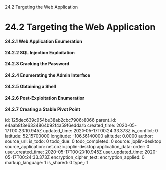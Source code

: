 24.2 Targeting the Web Application

# 24.2 Targeting the Web Application
#### 24.2.1 Web Application Enumeration
#### 24.2.2 SQL Injection Exploitation
#### 24.2.3 Cracking the Password
#### 24.2.4 Enumerating the Admin Interface
#### 24.2.5 Obtaining a Shell
#### 24.2.6 Post-Exploitation Enumeration
#### 24.2.7 Creating a Stable Pivot Point

id: 125dec639c954be38ab2cbc7906b8066
parent_id: e4aab8f3e6334864b92f4a59f6eddaab
created_time: 2020-05-17T00:23:10.945Z
updated_time: 2020-05-17T00:24:33.373Z
is_conflict: 0
latitude: 52.15700000
longitude: -106.56140000
altitude: 0.0000
author: 
source_url: 
is_todo: 0
todo_due: 0
todo_completed: 0
source: joplin-desktop
source_application: net.cozic.joplin-desktop
application_data: 
order: 0
user_created_time: 2020-05-17T00:23:10.945Z
user_updated_time: 2020-05-17T00:24:33.373Z
encryption_cipher_text: 
encryption_applied: 0
markup_language: 1
is_shared: 0
type_: 1